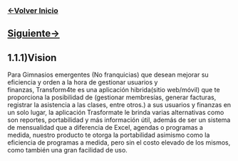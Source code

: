 ### [<-Volver Inicio](README.md)
## [Siguiente->](1.1.2.1.1.md)
## 1.1.1)Vision 
Para Gimnasios emergentes (No franquicias) que desean mejorar su eficiencia y orden a la hora de gestionar usuarios y finanzas, Transform4te es una aplicación hibrida(sitio web/móvil) que te proporciona la posibilidad de (gestionar membresías, generar facturas, registrar la asistencia a las clases, entre otros.) a sus usuarios y finanzas en un solo lugar, la aplicación Trasformate le brinda varias alternativas como son reportes, portabilidad y más información útil, además de ser un sistema de mensualidad que a diferencia de Excel, agendas o programas a medida, nuestro producto te otorga la portabilidad asimismo como la eficiencia de programas a medida, pero sin el costo elevado de los mismos, como también una gran facilidad de uso.